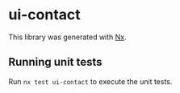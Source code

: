 # ui-contact

This library was generated with [Nx](https://nx.dev).

## Running unit tests

Run `nx test ui-contact` to execute the unit tests.
